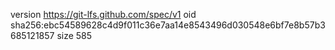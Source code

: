 version https://git-lfs.github.com/spec/v1
oid sha256:ebc54589628c4d9f011c36e7aa14e8543496d030548e6bf7e8b57b3685121857
size 585
